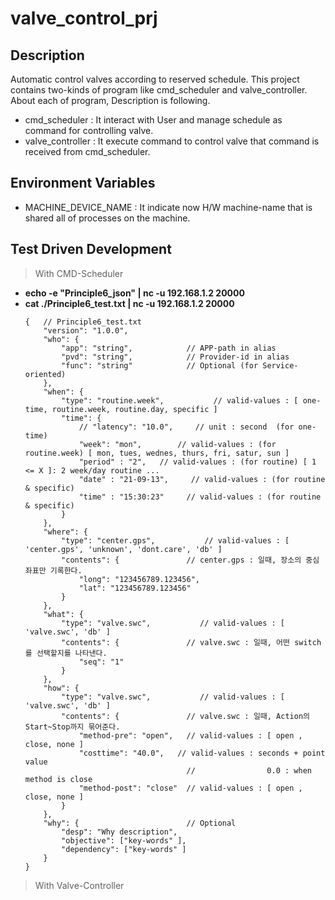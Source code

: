 # valve_control_prj

## Description
Automatic control valves according to reserved schedule.
This project contains two-kinds of program like cmd_scheduler and valve_controller.
About each of program, Description is following.
 - cmd_scheduler : It interact with User and manage schedule as command for controlling valve.
 - valve_controller : It execute command to control valve that command is received from cmd_scheduler.
 
 
## Environment Variables
 - MACHINE_DEVICE_NAME : It indicate now H/W machine-name that is shared all of processes on the machine.


## Test Driven Development
 > With CMD-Scheduler
 - **echo -e "Principle6_json" | nc -u 192.168.1.2 20000**
 - **cat ./Principle6_test.txt | nc -u 192.168.1.2 20000**
    ```
    {   // Principle6_test.txt
        "version": "1.0.0",
        "who": {
            "app": "string",            // APP-path in alias
            "pvd": "string",            // Provider-id in alias
            "func": "string"            // Optional (for Service-oriented)
        },
        "when": {
            "type": "routine.week",           // valid-values : [ one-time, routine.week, routine.day, specific ]
            "time": {
                // "latency": "10.0",     // unit : second  (for one-time)
                "week": "mon",        // valid-values : (for routine.week) [ mon, tues, wednes, thurs, fri, satur, sun ]
                "period" : "2",   // valid-values : (for routine) [ 1 <= X ]: 2 week/day routine ...
                "date" : "21-09-13",     // valid-values : (for routine & specific)
                "time" : "15:30:23"     // valid-values : (for routine & specific)
            }
        },
        "where": {
            "type": "center.gps",           // valid-values : [ 'center.gps', 'unknown', 'dont.care', 'db' ]
            "contents": {               // center.gps : 일때, 장소의 중심 좌표만 기록한다.
                "long": "123456789.123456",
                "lat": "123456789.123456"
            }
        },
        "what": {
            "type": "valve.swc",           // valid-values : [ 'valve.swc', 'db' ]
            "contents": {               // valve.swc : 일때, 어떤 switch를 선택할지를 나타낸다.
                "seq": "1"
            }
        },
        "how": {
            "type": "valve.swc",           // valid-values : [ 'valve.swc', 'db' ]
            "contents": {               // valve.swc : 일때, Action의 Start~Stop까지 묶어준다.
                "method-pre": "open",   // valid-values : [ open , close, none ]
                "costtime": "40.0",   // valid-values : seconds + point value
                                        //                0.0 : when method is close
                "method-post": "close"  // valid-values : [ open , close, none ]
            }
        },
        "why": {                        // Optional
            "desp": "Why description",
            "objective": ["key-words" ],
            "dependency": ["key-words" ]
        }
    }
    ```
 > With Valve-Controller
 